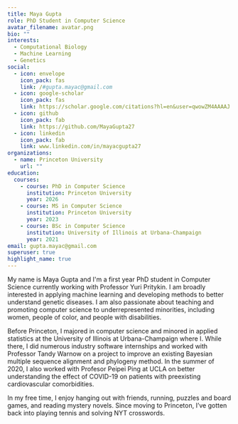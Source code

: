 ```yaml
---
title: Maya Gupta
role: PhD Student in Computer Science
avatar_filename: avatar.png
bio: ""
interests:
  - Computational Biology
  - Machine Learning
  - Genetics
social:
  - icon: envelope
    icon_pack: fas
    link: /#gupta.mayac@gmail.com
  - icon: google-scholar
    icon_pack: fas
    link: https://scholar.google.com/citations?hl=en&user=qwowZM4AAAAJ
  - icon: github
    icon_pack: fab
    link: https://github.com/MayaGupta27
  - icon: linkedin
    icon_pack: fab
    link: www.linkedin.com/in/mayacgupta27
organizations:
  - name: Princeton University
    url: ""
education:
  courses:
    - course: PhD in Computer Science
      institution: Princeton University
      year: 2026
    - course: MS in Computer Science
      institution: Princeton University
      year: 2023
    - course: BSc in Computer Science
      institution: University of Illinois at Urbana-Champaign
      year: 2021
email: gupta.mayac@gmail.com
superuser: true
highlight_name: true
---
```

My name is Maya Gupta and I'm a first year PhD student in Computer Science currently working with Professor Yuri Pritykin. I am broadly interested in applying machine learning and developing methods to better understand genetic diseases. I am also passionate about teaching and promoting computer science to underrepresented minorities, including women, people of color, and people with disabilities. 

Before Princeton, I majored in computer science and minored in applied statistics at the University of Illinois at Urbana-Champaign where I. While there, I did numerous industry software internships and worked with Professor Tandy Warnow on a project to improve an existing Bayesian multiple sequence alignment and phylogeny method. In the summer of 2020, I also worked with Profesor Peipei Ping at UCLA on better understanding the effect of COVID-19 on patients with preexisting cardiovascular comorbidities.

In my free time, I enjoy hanging out with friends, running, puzzles and board games, and reading mystery novels. Since moving to Princeton, I’ve gotten back into playing tennis and solving NYT crosswords.